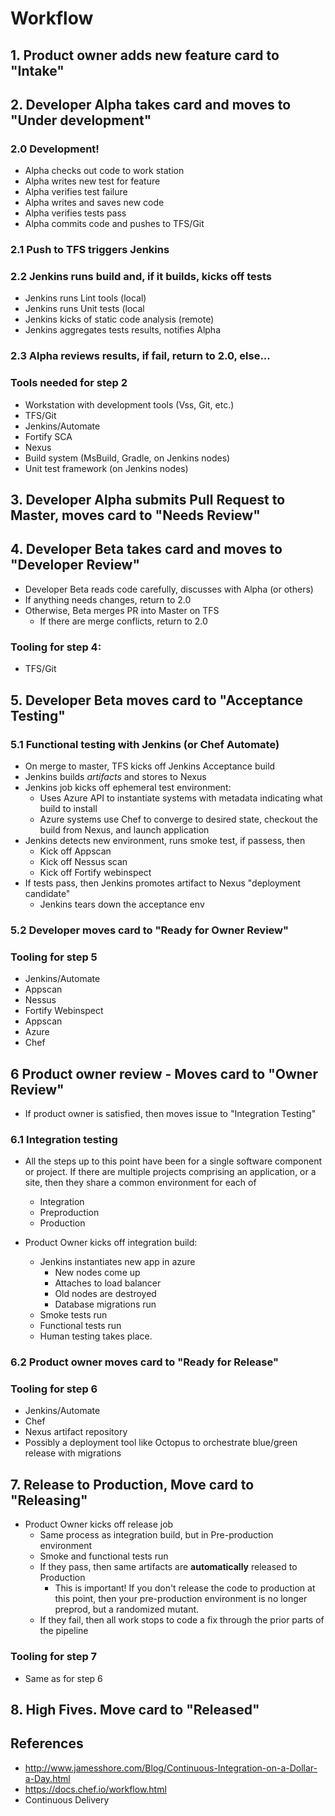 
# Workflow

## 1. Product owner adds new feature card to "Intake"

## 2. Developer Alpha takes card and moves to "Under development"

### 2.0 Development!

- Alpha checks out code to work station
- Alpha writes new test for feature
- Alpha verifies test failure
- Alpha writes and saves new code
- Alpha verifies tests pass
- Alpha commits code and pushes to TFS/Git

### 2.1 Push to TFS triggers Jenkins

### 2.2 Jenkins runs build and, if it builds, kicks off tests

- Jenkins runs Lint tools (local)
- Jenkins runs Unit tests (local
- Jenkins kicks of static code analysis (remote)
- Jenkins aggregates tests results, notifies Alpha

### 2.3 Alpha reviews results, if fail, return to 2.0, else...

### Tools needed for step 2

- Workstation with development tools (Vss, Git, etc.)
- TFS/Git
- Jenkins/Automate
- Fortify SCA
- Nexus
- Build system (MsBuild, Gradle, on Jenkins nodes)
- Unit test framework (on Jenkins nodes)

## 3. Developer Alpha submits Pull Request to Master, moves card to "Needs Review"

## 4. Developer Beta takes card and moves to "Developer Review"

- Developer Beta reads code carefully, discusses with Alpha (or others)
- If anything needs changes, return to 2.0
- Otherwise, Beta merges PR into Master on TFS
  - If there are merge conflicts, return to 2.0

### Tooling for step 4:

- TFS/Git

## 5.  Developer Beta moves card to "Acceptance Testing"

### 5.1 Functional testing with Jenkins (or Chef Automate)

- On merge to master, TFS kicks off Jenkins Acceptance build
- Jenkins builds _artifacts_ and stores to Nexus
- Jenkins job kicks off ephemeral test environment:
  - Uses Azure API to instantiate systems with metadata indicating
    what build to install
  - Azure systems use Chef to converge to desired state, checkout the build from
    Nexus, and launch application
- Jenkins detects new environment, runs smoke test, if passess, then
  - Kick off Appscan
  - Kick off Nessus scan
  - Kick off Fortify webinspect
- If tests pass, then Jenkins promotes artifact to Nexus "deployment
  candidate"
  - Jenkins tears down the acceptance env

### 5.2 Developer moves card to "Ready for Owner Review"

### Tooling for step 5

- Jenkins/Automate
- Appscan
- Nessus
- Fortify Webinspect
- Appscan
- Azure
- Chef

## 6 Product owner review - Moves card to "Owner Review"

- If product owner is satisfied, then moves issue to "Integration Testing"

### 6.1 Integration testing

- All the steps up to this point have been for a single software component or
  project. If there are multiple projects comprising an application, or a
  site, then they share a common environment for each of
  - Integration
  - Preproduction
  - Production

- Product Owner kicks off integration build:
  - Jenkins instantiates new app in azure
    - New nodes come up
    - Attaches to load balancer
    - Old nodes are destroyed
    - Database migrations run
  - Smoke tests run
  - Functional tests run
  - Human testing takes place.

### 6.2 Product owner moves card to "Ready for Release"

### Tooling for step 6

- Jenkins/Automate
- Chef
- Nexus artifact repository
- Possibly a deployment tool like Octopus to orchestrate blue/green release with migrations


## 7. Release to Production, Move card to "Releasing"

- Product Owner kicks off release job
  - Same process as integration build, but in Pre-production environment
  - Smoke and functional tests run
  - If they pass, then same artifacts are __automatically__ released to
    Production
    - This is important! If you don't release the code to production at this
      point, then your pre-production environment is no longer preprod, but a
      randomized mutant.
  - If they fail, then all work stops to code a fix through the prior parts of
    the pipeline

### Tooling for step 7

- Same as for step 6

## 8. High Fives. Move card to "Released"


## References

- http://www.jamesshore.com/Blog/Continuous-Integration-on-a-Dollar-a-Day.html
- https://docs.chef.io/workflow.html
- Continuous Delivery
